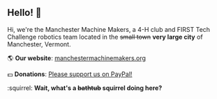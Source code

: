 ## Hello! :wave:
Hi, we're the Manchester Machine Makers, a 4-H club and FIRST Tech Challenge robotics team located in the ~~small town~~ **very large city** of Manchester, Vermont.

:earth_americas: **Our website**: [manchestermachinemakers.org](https://manchestermachinemakers.org)

:dollar: **Donations**: [Please support us on PayPal!](https://www.paypal.com/donate?hosted_button_id=WLPEK5DVDKRUA)

:squirrel: **Wait, what's a ~~bathtub~~ squirrel doing here?**
